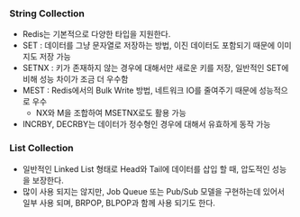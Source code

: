 ### String Collection
* Redis는 기본적으로 다양한 타입을 지원한다. 
* SET : 데이터를 그냥 문자열로 저장하는 방법, 이진 데이터도 포함되기 때문에 이미지도 저장 가능 
* SETNX : 키가 존재하지 않는 경우에 대해서만 새로운 키를 저장, 일반적인 SET에 비해 성능 차이가 조금 더 우수함 
* MEST : Redis에서의 Bulk Write 방법, 네트워크 IO를 줄여주기 때문에 성능적으로 우수 
  * NX와 M을 조합하여 MSETNX로도 활용 가능  
* INCRBY, DECRBY는 데이터가 정수형인 경우에 대해서 유효하게 동작 가능

### List Collection
* 일반적인 Linked List 형태로 Head와 Tail에 데이터를 삽입 할 때, 압도적인 성능을 보장한다. 
* 많이 사용 되지는 않지만, Job Queue 또는 Pub/Sub 모델을 구현하는데 있어서 일부 사용 되며, BRPOP, BLPOP과 함께 사용 되기도 한다.